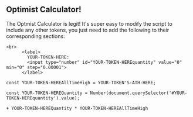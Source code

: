 <h2> Optimist Calculator! </h2>
The Optmist Calculator is legit! It's super easy to modify the script to include any other tokens, you just need to add the following to their corresponding sections:

```
<br>
      <label>
        YOUR-TOKEN-HERE:
        <input type="number" id="YOUR-TOKEN-HEREquantity" value="0" min="0" step="0.00001">
      </label>
```
```
const YOUR-TOKEN-HEREAllTimeHigh = YOUR-TOKEN'S-ATH-HERE;
```
```
const YOUR-TOKEN-HEREQuantity = Number(document.querySelector('#YOUR-TOKEN-HEREquantity').value);
```
```
+ YOUR-TOKEN-HEREQuantity * YOUR-TOKEN-HEREAllTimeHigh
```
